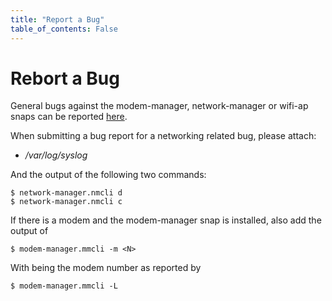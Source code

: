 ```yaml
---
title: "Report a Bug"
table_of_contents: False
---
```


# Rebort a Bug



General bugs against the modem-manager, network-manager or wifi-ap snaps can be
reported [here](https://bugs.launchpad.net/snappy-hwe-snaps/+filebug).

When submitting a bug report for a networking related bug, please attach:

 * */var/log/syslog*

And the output of the following two commands:

```
$ network-manager.nmcli d
$ network-manager.nmcli c
```

If there is a modem and the modem-manager snap is installed, also add the output
of

```
$ modem-manager.mmcli -m <N>
```

With being <N> the modem number as reported by

```
$ modem-manager.mmcli -L
```
